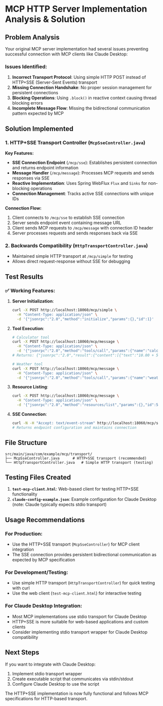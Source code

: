 # MCP HTTP Server Implementation Analysis & Solution

## Problem Analysis

Your original MCP server implementation had several issues preventing successful connection with MCP clients like Claude Desktop:

### Issues Identified:

1. **Incorrect Transport Protocol**: Using simple HTTP POST instead of HTTP+SSE (Server-Sent Events) transport
2. **Missing Connection Handshake**: No proper session management for persistent connections
3. **Blocking Operations**: Using `.block()` in reactive context causing thread blocking errors
4. **Incomplete Message Flow**: Missing the bidirectional communication pattern expected by MCP

## Solution Implemented

### 1. HTTP+SSE Transport Controller (`McpSseController.java`)

**Key Features:**
- **SSE Connection Endpoint** (`/mcp/sse`): Establishes persistent connection and returns endpoint information
- **Message Handler** (`/mcp/message`): Processes MCP requests and sends responses via SSE
- **Reactive Implementation**: Uses Spring WebFlux `Flux` and `Sinks` for non-blocking operations
- **Connection Management**: Tracks active SSE connections with unique IDs

**Connection Flow:**
1. Client connects to `/mcp/sse` to establish SSE connection
2. Server sends endpoint event containing message URL
3. Client sends MCP requests to `/mcp/message` with connection ID header
4. Server processes requests and sends responses back via SSE

### 2. Backwards Compatibility (`HttpTransportController.java`)

- Maintained simple HTTP transport at `/mcp/simple` for testing
- Allows direct request-response without SSE for debugging

## Test Results

### ✅ Working Features:

1. **Server Initialization**:
   ```bash
   curl -X POST http://localhost:18060/mcp/simple \
     -H "Content-Type: application/json" \
     -d '{"jsonrpc":"2.0","method":"initialize","params":{},"id":1}'
   ```

2. **Tool Execution**:
   ```bash
   # Calculator tool
   curl -X POST http://localhost:18060/mcp/message \
     -H "Content-Type: application/json" \
     -d '{"jsonrpc":"2.0","method":"tools/call","params":{"name":"calculator","arguments":{"operation":"add","a":10,"b":5}},"id":3}'
   # Returns: {"jsonrpc":"2.0","result":{"content":[{"text":"10.00 + 5.00 = 15.00","type":"text"}]},"id":3}

   # Weather tool
   curl -X POST http://localhost:18060/mcp/message \
     -H "Content-Type: application/json" \
     -d '{"jsonrpc":"2.0","method":"tools/call","params":{"name":"weather","arguments":{"location":"Beijing","units":"celsius"}},"id":4}'
   ```

3. **Resource Listing**:
   ```bash
   curl -X POST http://localhost:18060/mcp/message \
     -H "Content-Type: application/json" \
     -d '{"jsonrpc":"2.0","method":"resources/list","params":{},"id":5}'
   ```

4. **SSE Connection**:
   ```bash
   curl -N -H "Accept: text/event-stream" http://localhost:18060/mcp/sse
   # Returns endpoint configuration and maintains connection
   ```

## File Structure

```
src/main/java/com/example/mcp/transport/
├── McpSseController.java      # HTTP+SSE transport (recommended)
└── HttpTransportController.java   # Simple HTTP transport (testing)
```

## Testing Files Created

1. **`test-mcp-client.html`**: Web-based client for testing HTTP+SSE functionality
2. **`claude-config-example.json`**: Example configuration for Claude Desktop (note: Claude typically expects stdio transport)

## Usage Recommendations

### For Production:
- Use the HTTP+SSE transport (`McpSseController`) for MCP client integration
- The SSE connection provides persistent bidirectional communication as expected by MCP specification

### For Development/Testing:
- Use simple HTTP transport (`HttpTransportController`) for quick testing with curl
- Use the web client (`test-mcp-client.html`) for interactive testing

### For Claude Desktop Integration:
- Most MCP implementations use stdio transport for Claude Desktop
- HTTP+SSE is more suitable for web-based applications and custom clients
- Consider implementing stdio transport wrapper for Claude Desktop compatibility

## Next Steps

If you want to integrate with Claude Desktop:
1. Implement stdio transport wrapper
2. Create executable script that communicates via stdin/stdout
3. Configure Claude Desktop to use the script

The HTTP+SSE implementation is now fully functional and follows MCP specifications for HTTP-based transport.